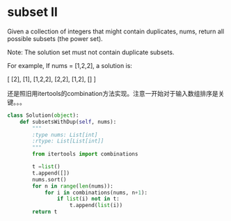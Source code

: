 # subset II

Given a collection of integers that might contain duplicates, nums, return all possible subsets (the power set).

Note: The solution set must not contain duplicate subsets.

For example,
If nums = [1,2,2], a solution is:

[
  [2],
  [1],
  [1,2,2],
  [2,2],
  [1,2],
  []
]

还是照旧用itertools的combination方法实现。注意一开始对于输入数组排序是关键。。。

```Python
class Solution(object):
    def subsetsWithDup(self, nums):
        """
        :type nums: List[int]
        :rtype: List[List[int]]
        """
        from itertools import combinations

        t =list()
        t.append([])
        nums.sort()
        for n in range(len(nums)):
            for i in combinations(nums, n+1):
                if list(i) not in t:
                    t.append(list(i))
        return t
```
